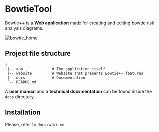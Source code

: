 # BowtieTool

Bowtie++ is a **Web application** made for creating and editing bowtie risk analysis diagrams.

![bowtie_home](https://user-images.githubusercontent.com/58697129/118010551-73b59380-b34f-11eb-9c4a-5a3ff5a75655.png)

## Project file structure

```
/
 |-- app             # The application itself
 |-- website         # Website that presents Bowtie++ features
 |-- docs            # Documentation
 `-- README.md
```

A **user manual** and a **technical documentation** can be found inside the `docs` directory.

## Installation

Please, refer to `docs/wiki.md`.
